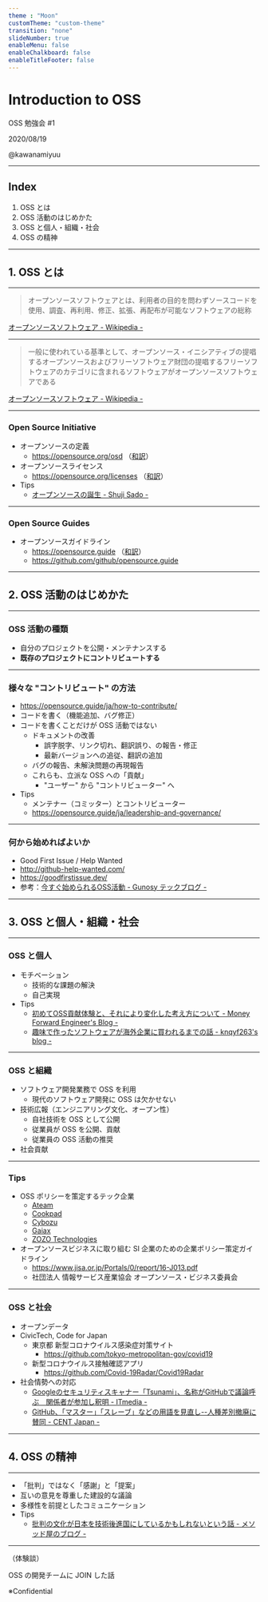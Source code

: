 ```yaml
---
theme : "Moon"
customTheme: "custom-theme"
transition: "none"
slideNumber: true
enableMenu: false
enableChalkboard: false
enableTitleFooter: false
---
```


# Introduction to OSS

OSS 勉強会 #1

2020/08/19

@kawanamiyuu

---

## Index

1. OSS とは
2. OSS 活動のはじめかた
3. OSS と個人・組織・社会
4. OSS の精神

---

## 1. OSS とは

---

> オープンソースソフトウェアとは、利用者の目的を問わずソースコードを使用、調査、再利用、修正、拡張、再配布が可能なソフトウェアの総称

[オープンソースソフトウェア - Wikipedia -](https://ja.wikipedia.org/wiki/%E3%82%AA%E3%83%BC%E3%83%97%E3%83%B3%E3%82%BD%E3%83%BC%E3%82%B9%E3%82%BD%E3%83%95%E3%83%88%E3%82%A6%E3%82%A7%E3%82%A2)

---

> 一般に使われている基準として、オープンソース・イニシアティブの提唱するオープンソースおよびフリーソフトウェア財団の提唱するフリーソフトウェアのカテゴリに含まれるソフトウェアがオープンソースソフトウェアである

[オープンソースソフトウェア - Wikipedia -](https://ja.wikipedia.org/wiki/%E3%82%AA%E3%83%BC%E3%83%97%E3%83%B3%E3%82%BD%E3%83%BC%E3%82%B9%E3%82%BD%E3%83%95%E3%83%88%E3%82%A6%E3%82%A7%E3%82%A2)

---

### Open Source Initiative

* オープンソースの定義
    * https://opensource.org/osd （[和訳](https://opensource.jp/osd/osd19)）
* オープンソースライセンス
    * https://opensource.org/licenses （[和訳](https://licenses.opensource.jp)）
* Tips
    * [オープンソースの誕生 - Shuji Sado -](https://shujisado.com/2017/05/17/612085/)

---

### Open Source Guides

* オープンソースガイドライン
    * https://opensource.guide （[和訳](https://opensource.guide/ja/)）
    * https://github.com/github/opensource.guide

---

## 2. OSS 活動のはじめかた

---

### OSS 活動の種類

* 自分のプロジェクトを公開・メンテナンスする
* **既存のプロジェクトにコントリビュートする**

---

### 様々な "コントリビュート" の方法

* https://opensource.guide/ja/how-to-contribute/
* コードを書く（機能追加、バグ修正）
* コードを書くことだけが OSS 活動ではない
    * ドキュメントの改善
        * 誤字脱字、リンク切れ、翻訳誤り、の報告・修正
        * 最新バージョンへの追従、翻訳の追加
    * バグの報告、未解決問題の再現報告
    * これらも、立派な OSS への「貢献」
        * "ユーザー" から "コントリビューター" へ
* Tips
    * メンテナー（コミッター）とコントリビューター
    * https://opensource.guide/ja/leadership-and-governance/

---

### 何から始めればよいか

* Good First Issue / Help Wanted
* http://github-help-wanted.com/
* https://goodfirstissue.dev/
* 参考：[今すぐ始められるOSS活動 - Gunosy テックブログ -](https://tech.gunosy.io/entry/oss_first_contribution)

---

## 3. OSS と個人・組織・社会

---

### OSS と個人

* モチベーション
    * 技術的な課題の解決
    * 自己実現
* Tips
    * [初めてOSS貢献体験と、それにより変化した考え方について - Money Forward Engineer's Blog -](https://moneyforward.com/engineers_blog/2019/12/10/oss-mindchange/)
    * [趣味で作ったソフトウェアが海外企業に買われるまでの話 - knqyf263's blog - ](https://knqyf263.hatenablog.com/entry/2019/08/20/120713)

---

### OSS と組織

* ソフトウェア開発業務で OSS を利用
    * 現代のソフトウェア開発に OSS は欠かせない
* 技術広報（エンジニアリング文化、オープン性）
    * 自社技術を OSS として公開
    * 従業員が OSS を公開、貢献
    * 従業員の OSS 活動の推奨
* 社会貢献

---

### Tips

* OSS ポリシーを策定するテック企業
    * [Ateam](https://www.a-tm.co.jp/news/corporate-17428/)
    * [Cookpad](https://techlife.cookpad.com/entry/oss-policy)
    * [Cybozu](https://blog.cybozu.io/entry/oss-policy)    
    * [Gaiax](https://qiita.com/norinux/items/44b01075a9dc6f10ec29)
    * [ZOZO Technologies](https://techblog.zozo.com/entry/oss-policy)
* オープンソースビジネスに取り組む SI 企業のための企業ポリシー策定ガイドライン
    * https://www.jisa.or.jp/Portals/0/report/16-J013.pdf
    * 社団法人 情報サービス産業協会 オープンソース・ビジネス委員会

---

### OSS と社会

* オープンデータ
* CivicTech, Code for Japan
    * 東京都 新型コロナウイルス感染症対策サイト
        * https://github.com/tokyo-metropolitan-gov/covid19
    * 新型コロナウイルス接触確認アプリ
        * https://github.com/Covid-19Radar/Covid19Radar
* 社会情勢への対応
    * [Googleのセキュリティスキャナー「Tsunami」、名称がGitHubで議論呼ぶ　関係者が参加し釈明 - ITmedia -](https://www.itmedia.co.jp/news/articles/2007/01/news139.html)
    * [GitHub、「マスター」「スレーブ」などの用語を見直し--人種差別撤廃に賛同 - CENT Japan -](https://japan.cnet.com/article/35155337/)


---

## 4. OSS の精神

---

* 「批判」ではなく「感謝」と「提案」
* 互いの意見を尊重した建設的な議論
* 多様性を前提としたコミュニケーション
* Tips
    * [批判の文化が日本を技術後進国にしているかもしれないという話 - メソッド屋のブログ -](https://simplearchitect.hatenablog.com/entry/2020/06/22/083821    )

---

（体験談）

OSS の開発チームに JOIN した話

※Confidential
